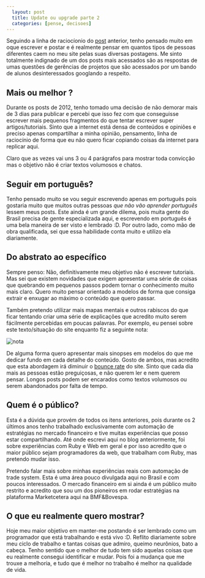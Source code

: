 ```yaml
---
  layout: post
  title: Update ou upgrade parte 2
  categories: [pense, decisoes]
---
```




Seguindo a linha de raciocíonio do [post] anterior, tenho pensado muito em oque escrever e postar e é realmente pensar em quantos tipos de pessoas diferentes caem no meu site pelas suas diversas postagens. Me sinto totalmente indignado de um dos posts mais acessados são as respostas de umas questões de gerências de projetos que são acessados por um bando de alunos desinteressados googlando a respeito.

## Mais ou melhor ?


Durante os posts de 2012, tenho tomado uma decisão de não demorar mais de 3 dias para publicar e percebi que isso fez com que conseguisse escrever mais pequenos fragmentos do que tentar escrever super artigos/tutoriais. Sinto que a internet está densa de conteúdos e opiniões e preciso apenas compartilhar a minha opinião, pensamento, linha de raciocínio de forma que eu não quero ficar copiando coisas da internet para replicar aqui. 

Claro que as vezes vai uns 3 ou 4 parágrafos para mostrar toda convicção mas o objetivo não é criar textos volumosos e chatos.

## Seguir em português?

Tenho pensado muito se vou seguir escrevendo apenas em português pois gostaria muito que muitos outras pessoas *que não vão aprender português* lessem meus posts. Este ainda é um grande dilema, pois muita gente do Brasil precisa de gente especializada aqui, e escrevendo em português é uma bela maneira de ser visto e lembrado :D. Por outro lado, como mão de obra qualificada, sei que essa habilidade conta muito e utilizo ela diariamente.

## Do abstrato ao específico

Sempre penso: Não, definitivamente meu objetivo não é escrever tutoriais. Mas sei que existem novidades que exigem apresentar uma série de coisas que quebrando em pequenos passos podem tornar o conhecimento muito mais claro. Quero muito pensar orientado a modelos de forma que consiga extrair e enxugar ao máximo o conteúdo que quero passar.

Também pretendo utilizar mais mapas mentais e outros rabiscos do que ficar tentando criar uma série de explicações que acredito muito serem fácilmente percebidas em poucas palavras. Por exemplo, eu pensei sobre este texto/situação do site enquanto fiz a seguinte nota:

![nota]

De alguma forma quero apresentar mais sinopses em modelos do que me dedicar fundo em cada detalhe do conteúdo. Gosto de ambos, mas acredito que esta abordagem irá diminuir o [bounce rate][bounce] do site. Sinto que cada dia mais as pessoas estão preguiçosas, e não querem ler e nem querem pensar. Longos posts podem ser encarados como textos volumosos ou serem abandonados por falta de tempo.

## Quem é o público?

Esta é a dúvida que provém de todos os itens anteriores, pois durante os 2 últimos anos tenho trabalhado exclusivamente com automação de estratégias no mercado financeiro e tive muitas experiências que posso estar compartilhando. Até onde escrevi aqui no blog anteriormente, foi sobre experiências com Ruby e Web em geral e por isso acredito que o maior público sejam programadores da web, que trabalham com Ruby, mas pretendo mudar isso. 

Pretendo falar mais sobre minhas experiências reais com automação de trade system. Esta é uma área pouco divulgada aqui no Brasil e com poucos interessados. O mercado financeiro em si ainda é um público muito restrito e acredito que sou um dos pioneiros em rodar estratégias na plataforma Marketcetera aqui na BMF&Bovespa.


## O que eu realmente quero mostrar?

Hoje meu maior objetivo em manter-me postando é ser lembrado como um programador que está trabalhando e está vivo :D. Reflito diariamente sobre meu ciclo de trabalho e tantas coisas que admiro, queimo neurônios, bato a cabeça. Tenho sentido que o melhor de tudo tem sido aquelas coisas que eu realmente consegui identificar e mudar. Pois foi a mudança que me trouxe a melhoria, e tudo que é melhor no trabalho é melhor na qualidade de vida.
 

[post]: /2012/03/29/update-ou-upgrade.html
[nota]: {{page.dirbase}}/images/nota.jpg
[bounce]: http://en.wikipedia.org/wiki/Bounce_rate
